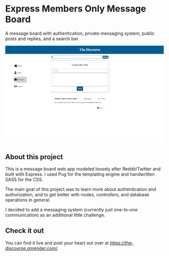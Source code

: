 # Express Members Only Message Board

A message board with authentication, private messaging system, public posts and replies, and a search bar.

![Project screenshot](/screenshot.png)

## About this project

This is a message board web app modeled loosely after Reddit/Twitter and built with Express. I used Pug for the templating engine and handwritten SASS for the CSS.

The main goal of this project was to learn more about authentication and authorization, and to get better with routes, controllers, and database operations in general. 

I decided to add a messaging system (currently just one-to-one communication) as an additional little challenge.

## Check it out

You can find it live and post your heart out over at https://the-discourse.onrender.com/. 